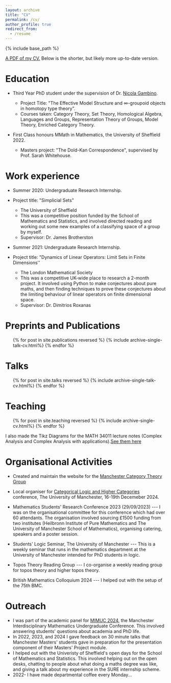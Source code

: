 ```yaml
---
layout: archive
title: "CV"
permalink: /cv/
author_profile: true
redirect_from:
  - /resume
---
```


{% include base_path %}

[A PDF of my CV.](https://calum-hughes.github.io/files/CV2022.pdf) Below is the shorter, but likely more up-to-date version.

Education
======
* Third Year PhD student under the supervision of Dr. [Nicola Gambino](https://personalpages.manchester.ac.uk/staff/nicola.gambino/).
   * Project Title: "The Effective Model Structure and $\infty$-groupoid objects in homotopy type theory".
   * Courses taken: Category Theory, Set Theory, Homological Algebra, Languages and Groups, Representation Theory of Groups, Model Theory, Enriched Category Theory.
  
* First Class honours MMath in Mathematics, the University of Sheffield 2022.
   * Masters project: "The Dold-Kan Correspondence", supervised by Prof. Sarah Whitehouse.


Work experience
======
* Summer 2020: Undergraduate Research Internship.
* Project title: "Simplicial Sets"
  * The University of Sheffield
  * This was a competitive position funded by the School of Mathematics and Statistics, and involved directed reading and working out some new examples of a classifying space of a group by myself.
  * Supervisor: Dr. James Brotherston

* Summer 2021: Undergraduate Research Internship.
* Project title: "Dynamics of Linear Operators: Limit Sets in Finite Dimensions''
  * The London Mathematical Society
  * This was a competitive UK-wide place to research a 2-month project. It involved using Python to make conjectures about pure maths, and then finding techniques to prove these conjectures about the limiting behaviour of linear operators on finite dimensional space.
  * Supervisor: Dr. Dimitrios Roxanas
  
Preprints and Publications
======
  <ul>{% for post in site.publications reversed %}
    {% include archive-single-talk-cv.html%}
  {% endfor %}</ul>
  
Talks
======
  <ul>{% for post in site.talks reversed %}
    {% include archive-single-talk-cv.html%}
  {% endfor %}</ul>
  

Teaching
======
  <ul>{% for post in site.teaching reversed %}
    {% include archive-single-cv.html%}
  {% endfor %}</ul>

  I also made the Tikz Diagrams for the MATH 34011 lecture notes (Complex Analysis and Complex Analysis with applications).[See them here](https://calum-hughes.github.io/portfolio/ComplexAnalysisDiagrams.pdf)



Organisational Activities
======

* Created and maintain the website for the [Manchester Category Theory Group](https://manchester-ct.github.io)

* Local organiser for [Categorical Logic and Higher Categories](https://gtendas.github.io/clhc/) conference, The University of Manchester, 16-19th Decemeber 2024. 

* Mathematics Students' Research Conference 2023 (29/09/2023) --- I was on the organisational committee for this conference which had over 60 attendants. The organisation involved sourcing £1500 funding from two institutes (Heilbronn Institute of Pure Mathematics and The University of Manchester School of Mathematics), organising catering, speakers and a poster session.


* Students' Logic Seminar, The University of Manchester --- This is a weekly seminar that runs in the mathematics department at the University of Manchester intended for PhD students in logic. 

* Topos Theory Reading Group --- I co-organise a weekly reading group for topos theory and higher topos theory.

* British Mathematics Colloquium 2024 --- I helped out with the setup of the 75th BMC.

Outreach
======


* I was part of the academic panel for [MIMUC 2024](https://mimucmanchester.wixsite.com/mimuc-2024), the Manchester Interdisciplinary Mathematics Undergraduate Conference. This involved answering students' questions about academia and PhD life. 
* In 2022, 2023, and 2024 I gave feedback on 30 minute talks that Manchester Masters' students gave in preparation for the presentation component of their Masters' Project module.
* I helped out with the Univeristy of Sheffield's open days for the School of Mathematics and Statistics. This involved helping out on the open desks, chatting to people about what doing a maths degree was like, and giving a talk about my experience in the SURE internship scheme.
* 2022- I have made departmental coffee every Monday...



